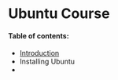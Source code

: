# Ubuntu Course

#### Table of contents:

- [Introduction](https://github.com/bassammannaa/Ubuntu-Training/blob/master/Introduction/Introduction.md)
- Installing Ubuntu
- 

